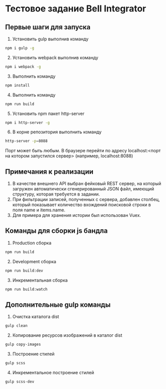 # Тестовое задание Bell Integrator

## Первые шаги для запуска
1. Установить gulp выполнив команду
```sh
npm i gulp -g
```
2. Установить webpack выполнив команду
```sh
npm i webpack -g
```
3. Выполнить команду
```sh
npm install
```
4. Выполнить команду
```sh
npm run build
```
5. Установить npm пакет http-server
```sh
npm i http-server -g
```
6. В корне репозитория выполнить команду 
```sh
http-server -p=8088
```
Порт может быть любым.
В браузере перейти по адресу localhost:<порт на котором запустился сервер> (например, localhost:8088)

## Примечания к реализации
1. В качестве внешнего API выбран фейковый REST сервер, на который загружен автоматически сгенерированный JSON файл, имеющий структуру, которая требуется в задании.
2. При фильтрации записей, полученных с сервера, добавлен столбец, который показывает количество вхождений поисковой строки в поля name и items.name.
3. Для примера для хранения истории был использован Vuex.

## Команды для сборки js бандла
1. Production сборка
```sh
npm run build
```
2. Development сборка
```sh
npm run build:dev
```

3. Инкрементальная сборка
```sh
npm run build:watch
```

## Дополнительные gulp команды
1. Очистка каталога dist 
```sh
gulp clean
```

2. Копирование ресурсов изображений в каталог dist
```sh
gulp copy-images
```
3. Построение стилей
```sh
gulp scss
```

4. Инкрементальное построение стилей
```sh
gulp scss-dev
```